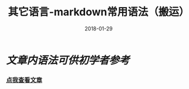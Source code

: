 ﻿---
layout: post
title: 其它语言-markdown常用语法（搬运）
date: 2018-01-29
categories: blog
tags: [其它语言]
description: 搬运
---

#  _文章内语法可供初学者参考_  
### [点我查看文章](https://www.cnblogs.com/liugang-vip/p/6337580.html)  
  













